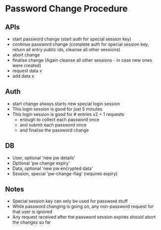# Password Change Procedure

## APIs
- start password change  (start auth for special session key)
- continue password change (complete auth for special session key, return all entry public ids, cleanse all other sessions)
- abort change
- finalise change (Again cleanse all other sessions - in case new ones were created)
- request data x
- add data x

## Auth
- start change always starts new special login session
- This login session is good for just 5 minutes
- This login session is good for # entries x2 + 1 requests
    - enough to collect each password once
    - and submit each password once
    - and finalise the password change

## DB
- User, optional 'new pw details'
- Optional 'pw change expiry'
- Data, optional 'new pw encrypted data'
- Session, special 'pw-change-flag' (requires expiry)

## Notes
- Special session key can only be used for password stuff
- While password changing is going on, any non-password request for that user is ignored
- Any request received after the password session expires should abort the changes so far
